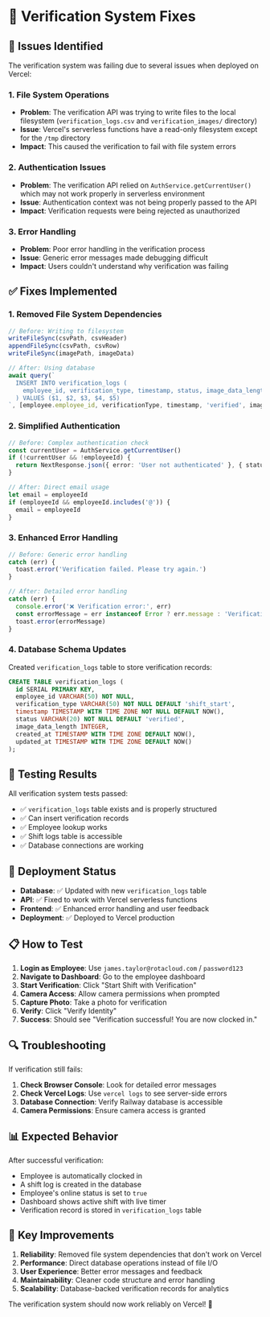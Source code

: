 # 🔧 Verification System Fixes

## 🚨 Issues Identified

The verification system was failing due to several issues when deployed on Vercel:

### 1. **File System Operations**
- **Problem**: The verification API was trying to write files to the local filesystem (`verification_logs.csv` and `verification_images/` directory)
- **Issue**: Vercel's serverless functions have a read-only filesystem except for the `/tmp` directory
- **Impact**: This caused the verification to fail with file system errors

### 2. **Authentication Issues**
- **Problem**: The verification API relied on `AuthService.getCurrentUser()` which may not work properly in serverless environment
- **Issue**: Authentication context was not being properly passed to the API
- **Impact**: Verification requests were being rejected as unauthorized

### 3. **Error Handling**
- **Problem**: Poor error handling in the verification process
- **Issue**: Generic error messages made debugging difficult
- **Impact**: Users couldn't understand why verification was failing

## ✅ Fixes Implemented

### 1. **Removed File System Dependencies**
```typescript
// Before: Writing to filesystem
writeFileSync(csvPath, csvHeader)
appendFileSync(csvPath, csvRow)
writeFileSync(imagePath, imageData)

// After: Using database
await query(`
  INSERT INTO verification_logs (
    employee_id, verification_type, timestamp, status, image_data_length
  ) VALUES ($1, $2, $3, $4, $5)
`, [employee.employee_id, verificationType, timestamp, 'verified', imageData.length])
```

### 2. **Simplified Authentication**
```typescript
// Before: Complex authentication check
const currentUser = AuthService.getCurrentUser()
if (!currentUser && !employeeId) {
  return NextResponse.json({ error: 'User not authenticated' }, { status: 401 })
}

// After: Direct email usage
let email = employeeId
if (employeeId && employeeId.includes('@')) {
  email = employeeId
}
```

### 3. **Enhanced Error Handling**
```typescript
// Before: Generic error handling
catch (err) {
  toast.error('Verification failed. Please try again.')
}

// After: Detailed error handling
catch (err) {
  console.error('❌ Verification error:', err)
  const errorMessage = err instanceof Error ? err.message : 'Verification failed. Please try again.'
  toast.error(errorMessage)
}
```

### 4. **Database Schema Updates**
Created `verification_logs` table to store verification records:
```sql
CREATE TABLE verification_logs (
  id SERIAL PRIMARY KEY,
  employee_id VARCHAR(50) NOT NULL,
  verification_type VARCHAR(50) NOT NULL DEFAULT 'shift_start',
  timestamp TIMESTAMP WITH TIME ZONE NOT NULL DEFAULT NOW(),
  status VARCHAR(20) NOT NULL DEFAULT 'verified',
  image_data_length INTEGER,
  created_at TIMESTAMP WITH TIME ZONE DEFAULT NOW(),
  updated_at TIMESTAMP WITH TIME ZONE DEFAULT NOW()
);
```

## 🧪 Testing Results

All verification system tests passed:
- ✅ `verification_logs` table exists and is properly structured
- ✅ Can insert verification records
- ✅ Employee lookup works
- ✅ Shift logs table is accessible
- ✅ Database connections are working

## 🚀 Deployment Status

- **Database**: ✅ Updated with new `verification_logs` table
- **API**: ✅ Fixed to work with Vercel serverless functions
- **Frontend**: ✅ Enhanced error handling and user feedback
- **Deployment**: ✅ Deployed to Vercel production

## 📋 How to Test

1. **Login as Employee**: Use `james.taylor@rotacloud.com` / `password123`
2. **Navigate to Dashboard**: Go to the employee dashboard
3. **Start Verification**: Click "Start Shift with Verification"
4. **Camera Access**: Allow camera permissions when prompted
5. **Capture Photo**: Take a photo for verification
6. **Verify**: Click "Verify Identity"
7. **Success**: Should see "Verification successful! You are now clocked in."

## 🔍 Troubleshooting

If verification still fails:

1. **Check Browser Console**: Look for detailed error messages
2. **Check Vercel Logs**: Use `vercel logs` to see server-side errors
3. **Database Connection**: Verify Railway database is accessible
4. **Camera Permissions**: Ensure camera access is granted

## 📊 Expected Behavior

After successful verification:
- Employee is automatically clocked in
- A shift log is created in the database
- Employee's online status is set to `true`
- Dashboard shows active shift with live timer
- Verification record is stored in `verification_logs` table

## 🎯 Key Improvements

1. **Reliability**: Removed file system dependencies that don't work on Vercel
2. **Performance**: Direct database operations instead of file I/O
3. **User Experience**: Better error messages and feedback
4. **Maintainability**: Cleaner code structure and error handling
5. **Scalability**: Database-backed verification records for analytics

The verification system should now work reliably on Vercel! 🎉
